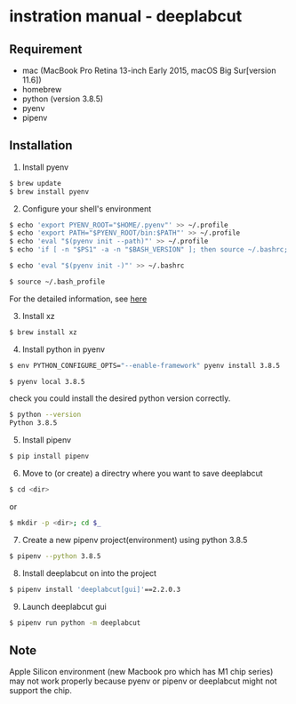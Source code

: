 # instration manual - deeplabcut

## Requirement

- mac (MacBook Pro Retina 13-inch Early 2015, macOS Big Sur[version 11.6])
- homebrew
- python (version 3.8.5)
- pyenv
- pipenv

## Installation

1. Install pyenv

```sh
$ brew update
$ brew install pyenv
```

2. Configure your shell's environment

```sh
$ echo 'export PYENV_ROOT="$HOME/.pyenv"' >> ~/.profile
$ echo 'export PATH="$PYENV_ROOT/bin:$PATH"' >> ~/.profile
$ echo 'eval "$(pyenv init --path)"' >> ~/.profile
$ echo 'if [ -n "$PS1" -a -n "$BASH_VERSION" ]; then source ~/.bashrc; fi' >> ~/.profile

$ echo 'eval "$(pyenv init -)"' >> ~/.bashrc

$ source ~/.bash_profile
```

For the detailed information, see [here](https://github.com/pyenv/pyenv#basic-github-checkout)

3. Install xz

```sh
$ brew install xz
```

4. Install python in pyenv

```sh
$ env PYTHON_CONFIGURE_OPTS="--enable-framework" pyenv install 3.8.5

$ pyenv local 3.8.5
```

check you could install the desired python version correctly.

```sh
$ python --version
Python 3.8.5
```

5. Install pipenv

```sh
$ pip install pipenv
```

6. Move to (or create) a directry where you want to save deeplabcut

```sh
$ cd <dir>
```

or

```sh
$ mkdir -p <dir>; cd $_ 
```

7. Create a new pipenv project(environment) using python 3.8.5

```sh
$ pipenv --python 3.8.5
```

8. Install deeplabcut on into the project

```sh
$ pipenv install 'deeplabcut[gui]'==2.2.0.3
```

9. Launch deeplabcut gui

```sh
$ pipenv run python -m deeplabcut
```

## Note
Apple Silicon environment (new Macbook pro which has M1 chip series) may not work properly because pyenv or pipenv or deeplabcut might not support the chip.
